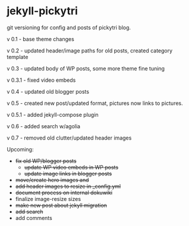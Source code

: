 # jekyll-pickytri

git versioning for config and posts of pickytri blog.

v 0.1 - base theme changes

v 0.2 - updated header/image paths for old posts, created category template

v 0.3 - updated body of WP posts, some more theme fine tuning

v 0.3.1 - fixed video embeds

v 0.4 - updated old blogger posts

v 0.5 - created new post/updated format, pictures now links to pictures.

v 0.5.1 - added jekyll-compose plugin

v 0.6 - added search w/agolia

v 0.7 - removed old clutter/updated header images

Upcoming:
 * ~~fix old WP/blogger posts~~
   * ~~update WP video embeds in WP posts~~
   * ~~update image links in blogger posts~~
 * ~~move/create hero images and~~ 
 * ~~add header images to resize in _config.yml~~
 * ~~document process on internal dokuwiki~~
 * finalize image-resize sizes
 * ~~make new post about jekyll migration~~
 * ~~add search~~
 * add comments
